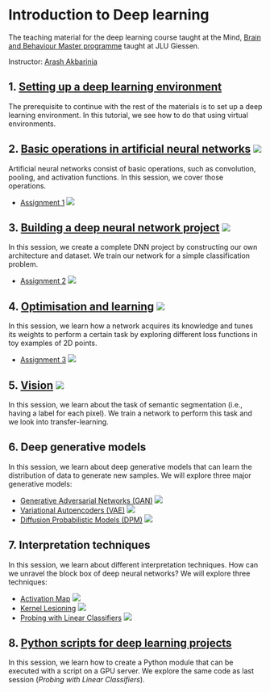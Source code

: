 # Introduction to Deep learning
The teaching material for the deep learning course taught at the Mind, [Brain and Behaviour Master
programme](https://www.uni-giessen.de/de/studium/studienangebot/master/mbb?set_language=de) taught
at JLU Giessen.

Instructor: [Arash Akbarinia](https://arashakbarinia.github.io/)

## 1. [Setting up a deep learning environment](tutorials/environment_setup.md)

The prerequisite to continue with the rest of the materials is to set up a deep learning
environment. In this tutorial, we see how to do that using virtual environments.

## 2. [Basic operations in artificial neural networks](notebooks/basic_operations.ipynb) [![](https://colab.research.google.com/assets/colab-badge.svg)](https://colab.research.google.com/github/ArashAkbarinia/mbb/blob/main/notebooks/basic_operations.ipynb)

Artificial neural networks consist of basic operations, such as convolution, pooling, and activation
functions. In this session, we cover those operations.

 * [Assignment 1](notebooks/assignment1.ipynb) [![](https://colab.research.google.com/assets/colab-badge.svg)](https://colab.research.google.com/github/ArashAkbarinia/mbb/blob/main/notebooks/assignment1.ipynb)

## 3. [Building a deep neural network project](notebooks/build_DNN_project.ipynb) [![](https://colab.research.google.com/assets/colab-badge.svg)](https://colab.research.google.com/github/ArashAkbarinia/mbb/blob/main/notebooks/build_DNN_project.ipynb)

In this session, we create a complete DNN project by constructing our own architecture and dataset.
We train our network for a simple classification problem.

 * [Assignment 2](notebooks/assignment2.ipynb) [![](https://colab.research.google.com/assets/colab-badge.svg)](https://colab.research.google.com/github/ArashAkbarinia/mbb/blob/main/notebooks/assignment2.ipynb)

## 4. [Optimisation and learning](notebooks/optimisation_learning.ipynb) [![](https://colab.research.google.com/assets/colab-badge.svg)](https://colab.research.google.com/github/ArashAkbarinia/mbb/blob/main/notebooks/optimisation_learning.ipynb)

In this session, we learn how a network acquires its knowledge and tunes its weights to perform a
certain task by exploring different loss functions in toy examples of 2D points.

 * [Assignment 3](notebooks/assignment3.ipynb) [![](https://colab.research.google.com/assets/colab-badge.svg)](https://colab.research.google.com/github/ArashAkbarinia/mbb/blob/main/notebooks/assignment3.ipynb)

## 5. [Vision](notebooks/optimisation_learning.ipynb) [![](https://colab.research.google.com/assets/colab-badge.svg)](https://colab.research.google.com/github/ArashAkbarinia/mbb/blob/main/notebooks/vision.ipynb)

In this session, we learn about the task of semantic segmentation (i.e., having a label for each 
pixel). We train a network to perform this task and we look into transfer-learning.

## 6. Deep generative models

In this session, we learn about deep generative models that can learn the distribution of data to generate new samples. We will explore three major generative models:
 * [Generative Adversarial Networks (GAN)](notebooks/gan.ipynb) [![](https://colab.research.google.com/assets/colab-badge.svg)](https://colab.research.google.com/github/ArashAkbarinia/mbb/blob/main/notebooks/gan.ipynb)
 * [Variational Autoencoders (VAE)](notebooks/vae.ipynb) [![](https://colab.research.google.com/assets/colab-badge.svg)](https://colab.research.google.com/github/ArashAkbarinia/mbb/blob/main/notebooks/vae.ipynb)
 * [Diffusion Probabilistic Models (DPM)](notebooks/dpm.ipynb) [![](https://colab.research.google.com/assets/colab-badge.svg)](https://colab.research.google.com/github/ArashAkbarinia/mbb/blob/main/notebooks/dpm.ipynb)

## 7. Interpretation techniques

In this session, we learn about different interpretation techniques. How can we unravel the block 
box of deep neural networks? We will explore three techniques:
 * [Activation Map](notebooks/activation.ipynb) [![](https://colab.research.google.com/assets/colab-badge.svg)](https://colab.research.google.com/github/ArashAkbarinia/mbb/blob/main/notebooks/activation.ipynb)
 * [Kernel Lesioning](notebooks/lesion.ipynb) [![](https://colab.research.google.com/assets/colab-badge.svg)](https://colab.research.google.com/github/ArashAkbarinia/mbb/blob/main/notebooks/lesion.ipynb)
 * [Probing with Linear Classifiers](notebooks/linear_classifier_probe.ipynb) [![](https://colab.research.google.com/assets/colab-badge.svg)](https://colab.research.google.com/github/ArashAkbarinia/mbb/blob/main/notebooks/linear_classifier_probe.ipynb)

## 8. [Python scripts for deep learning projects](tutorials/python_script/README.md)

In this session, we learn how to create a Python module that can be executed with a script on a GPU 
server. We explore the same code as last session (*Probing with Linear Classifiers*).